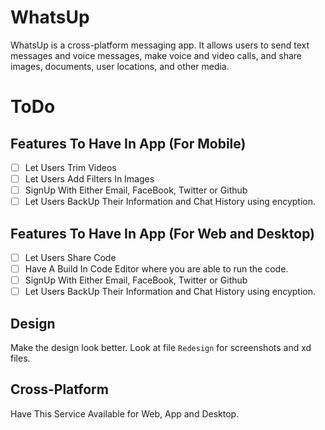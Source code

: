 # WhatsUp

WhatsUp is a cross-platform messaging app. It allows users to send text messages and voice messages, make voice and video calls, and share images, documents, user locations, and other media.
# ToDo
## Features To Have In App (For Mobile)
- [ ] Let Users Trim Videos
- [ ] Let Users Add Filters In Images
- [ ] SignUp With Either Email, FaceBook, Twitter or Github
- [ ] Let Users BackUp Their Information and Chat History using encyption.
## Features To Have In App (For Web and Desktop)
- [ ] Let Users Share Code 
- [ ] Have A Build In Code Editor where you are able to run the code. 
- [ ] SignUp With Either Email, FaceBook, Twitter or Github
- [ ] Let Users BackUp Their Information and Chat History using encyption. 

## Design
Make the design look better. Look at file `Redesign` for screenshots and xd files.

## Cross-Platform

Have This Service Available for Web, App and Desktop. 
